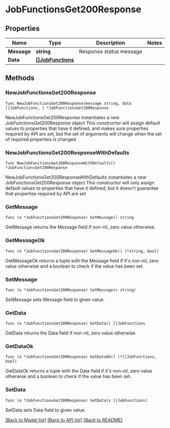 # JobFunctionsGet200Response

## Properties

Name | Type | Description | Notes
------------ | ------------- | ------------- | -------------
**Message** | **string** | Response status message | 
**Data** | [**[]JobFunctions**](JobFunctions.md) |  | 

## Methods

### NewJobFunctionsGet200Response

`func NewJobFunctionsGet200Response(message string, data []JobFunctions, ) *JobFunctionsGet200Response`

NewJobFunctionsGet200Response instantiates a new JobFunctionsGet200Response object
This constructor will assign default values to properties that have it defined,
and makes sure properties required by API are set, but the set of arguments
will change when the set of required properties is changed

### NewJobFunctionsGet200ResponseWithDefaults

`func NewJobFunctionsGet200ResponseWithDefaults() *JobFunctionsGet200Response`

NewJobFunctionsGet200ResponseWithDefaults instantiates a new JobFunctionsGet200Response object
This constructor will only assign default values to properties that have it defined,
but it doesn't guarantee that properties required by API are set

### GetMessage

`func (o *JobFunctionsGet200Response) GetMessage() string`

GetMessage returns the Message field if non-nil, zero value otherwise.

### GetMessageOk

`func (o *JobFunctionsGet200Response) GetMessageOk() (*string, bool)`

GetMessageOk returns a tuple with the Message field if it's non-nil, zero value otherwise
and a boolean to check if the value has been set.

### SetMessage

`func (o *JobFunctionsGet200Response) SetMessage(v string)`

SetMessage sets Message field to given value.


### GetData

`func (o *JobFunctionsGet200Response) GetData() []JobFunctions`

GetData returns the Data field if non-nil, zero value otherwise.

### GetDataOk

`func (o *JobFunctionsGet200Response) GetDataOk() (*[]JobFunctions, bool)`

GetDataOk returns a tuple with the Data field if it's non-nil, zero value otherwise
and a boolean to check if the value has been set.

### SetData

`func (o *JobFunctionsGet200Response) SetData(v []JobFunctions)`

SetData sets Data field to given value.



[[Back to Model list]](../README.md#documentation-for-models) [[Back to API list]](../README.md#documentation-for-api-endpoints) [[Back to README]](../README.md)


